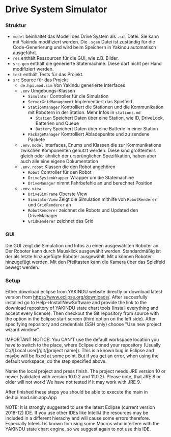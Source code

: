 # Drive System Simulator

### Struktur
- `model` beinhaltet das Modell des Drive System als `.sct` Datei.
  Sie kann mit Yakindu modifiziert werden. 
  Die `.sgen` Datei ist zuständig für die Code-Generierung und wird beim Speichern in Yakindu automatisch ausgeführt.
- `res` enthält Ressourcen für die GUI, wie z.B. Bilder.
- `src-gen` enthält die generierte Statemachine. Diese darf nicht per Hand modifiziert werden.
- `test` enthält Tests für das Projekt.
- `src` Source für das Projekt
  - `de.hpi.mod.sim` Von Yakindu generierte Interfaces
  - `.env` Umgebungs-Klassen 
    - `Simulator` Controller für die Simulation
    - `ServerGridManagement` Implementiert das Spielfeld
    - `StationManager` Kontrolliert die Stationen und die Kommunikation mit Robotern in der Station. Mehr Infos in `stations.md`
      - `Station` Speichert Daten über eine Station, wie ID, DriveLock, Batterien und Queue
      - `Battery` Speichert Daten über eine Batterie in einer Station
    - `PackageManager` Kontrolliert Abladepunkte und zu sendene Packete
  - `.env.model` Interfaces, Enums und Klassen die zur Kommunikations zwischen Komponenten genutzt werden. Diese sind größtenteils gleich oder ähnlich der ursprünglichen Spezifikation, haben aber auch alle eine eigene Dokumentation
  - `.env.robot` Klassen die den Robot angehören
    - `Robot` Controller für den Robot
    - `DriveSystemWrapper` Wrapper um die Statemachine
    - `DriveManager` nimmt Fahrbefehle an und berechnet Position
  - `.env.view`
    - `DriveSimFrame` Oberste View
    - `SimulatorView` Zeigt die Simulation mithilfe von `RobotRenderer` und `GridRenderer` an
    - `RobotRenderer` zeichnet die Robots und Updated den DriveManager
    - `GridRenderer` zeichnet das Grid

### GUI
Die GUI zeigt die Simulation und Infos zu einen ausgewählten Roboter an.
Der Roboter kann durch Mausklick ausgewählt werden.
Standardmäßig ist der als letzte hinzugefügte Roboter ausgewählt.
Mit `A` können Roboter hinzugefügt werden.
Mit den Pfeiltasten kann die Kamera über das Spielfeld bewegt werden.

### Setup

Either download eclipse from YAKINDU website directly or download latest version from https://www.eclipse.org/downloads/. After succesfully installed go to Help->InstallNewSoftware
and provide the link to the download repository of YAKINDU state chart tools (Install everything and accept every license). Then checkout the Git repository from source with the option in the Eclipse start screen (third option on the left side). After specifying repository and credentials (SSH only) choose "Use new project wizard window".

IMPORTANT NOTICE: You CAN'T use the default workspace location you have to switch to the place, where Eclipse cloned your repository (Usually C://[Local user]/git/[project name]). This is a known bug in Eclipse and maybe will be fixed at some point. But if you get an error, when using the default workspace, do the step specified above.

Name the local project and press finish. The project needs JRE version 10 or newer (validated with version 10.0.2 and 11.0.2). Please note, that JRE 8 or older will not work! We have not tested if it may work with JRE 9.

After finished these steps you should be able to execute the main in de.hpi.mod.sim.app.App

NOTE: It is strongly suggested to use the latest Eclipse (current version 2018-12) IDE. If you use other IDEs like IntelliJ the resources may be included in a different hierachy and will cause some errors therefore. Especially InteeliJ is known for using some Macros who interfere with the YAKINDU state chart engine, so we suggest again to not use this IDE.